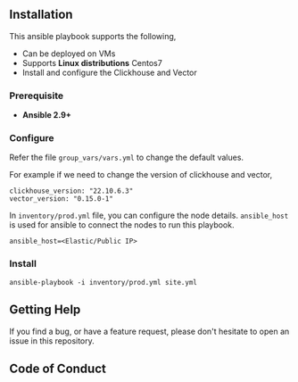 ## Installation

This ansible playbook supports the following,

- Can be deployed on VMs
- Supports **Linux distributions** Centos7
- Install and configure the Clickhouse and Vector

### Prerequisite

- **Ansible 2.9+**

### Configure

Refer the file `group_vars/vars.yml` to change the default values.

For example if we need to change the version of clickhouse and vector,

    clickhouse_version: "22.10.6.3"
    vector_version: "0.15.0-1"

In `inventory/prod.yml` file, you can configure the node details.
`ansible_host` is used for ansible to connect the nodes to run this playbook.
```
ansible_host=<Elastic/Public IP>
```

### Install

    ansible-playbook -i inventory/prod.yml site.yml

## Getting Help

If you find a bug, or have a feature request, please don't hesitate to open an issue in this repository.

## Code of Conduct